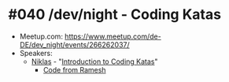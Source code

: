 # #040 /dev/night - Coding Katas

* Meetup.com: https://www.meetup.com/de-DE/dev_night/events/266262037/
* Speakers: 
	* [Niklas](https://twitter.com/niklas_heer) - "[Introduction to Coding Katas](https://slides.com/nheer/040-dev-night-coding_katas)" 
		* [Code from Ramesh](https://github.com/mhetreramesh/dev-night-tdd-ck)
